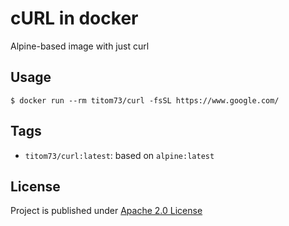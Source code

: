 # cURL in docker

Alpine-based image with just curl

## Usage

```console
$ docker run --rm titom73/curl -fsSL https://www.google.com/
```

## Tags

* `titom73/curl:latest`: based on `alpine:latest`

## License

Project is published under [Apache 2.0 License](LICENSE)
